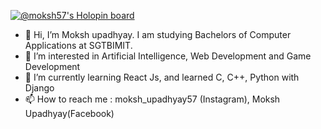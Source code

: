 [![@moksh57's Holopin board](https://holopin.me/moksh57)](https://holopin.io/@moksh57)



- 👋 Hi, I’m Moksh upadhyay. I am studying Bachelors of Computer Applications at SGTBIMIT.
- 👀 I’m interested in Artificial Intelligence, Web Development and Game Development
- 🌱 I’m currently learning React Js, and learned C, C++, Python with Django
- 📫 How to reach me : moksh_upadhyay57 (Instagram), Moksh Upadhyay(Facebook)

<!---
MokshUpadhyay57/MokshUpadhyay57 is a ✨ special ✨ repository because its `README.md` (this file) appears on your GitHub profile.
You can click the Preview link to take a look at your changes.
--->
